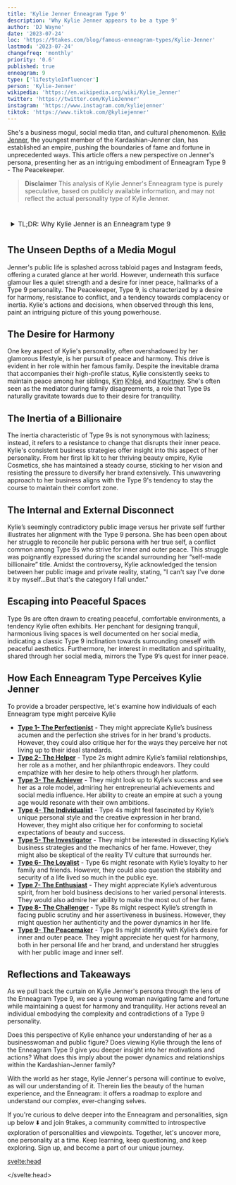 ```yaml
---
title: 'Kylie Jenner Enneagram Type 9'
description: 'Why Kylie Jenner appears to be a type 9'
author: 'DJ Wayne'
date: '2023-07-24'
loc: 'https://9takes.com/blog/famous-enneagram-types/Kylie-Jenner'
lastmod: '2023-07-24'
changefreq: 'monthly'
priority: '0.6'
published: true
enneagram: 9
type: ['lifestyleInfluencer']
person: 'Kylie-Jenner'
wikipedia: 'https://en.wikipedia.org/wiki/Kylie_Jenner'
twitter: 'https://twitter.com/KylieJenner'
instagram: 'https://www.instagram.com/kyliejenner'
tiktok: 'https://www.tiktok.com/@kyliejenner'
---
```


<!-- // notes:  -->

<script>
	import  PopCard  from "../../../lib/components/atoms/PopCard.svelte";
</script>

<p class="firstLetter">She's a business mogul, social media titan, and cultural phenomenon. <a class="external-link" target="_blank" rel="noopener noreferrer" href="https://en.wikipedia.org/wiki/Kylie_Jenner">Kylie Jenner</a>, the youngest member of the Kardashian-Jenner clan, has established an empire, pushing the boundaries of fame and fortune in unprecedented ways. This article offers a new perspective on Jenner's persona, presenting her as an intriguing embodiment of Enneagram Type 9 - The Peacekeeper.</p>

> **Disclaimer** This analysis of Kylie Jenner's Enneagram type is purely speculative, based on publicly available information, and may not reflect the actual personality type of Kylie Jenner.

<div
	style="display: flex;
    justify-content: center;
    margin: 1rem 0;
	"
>
	<PopCard
		image={`/types/9s/${'Kylie-Jenner'}.webp`}
		showIcon={false}
		enneagramType="9"
		displayText="Kylie Jenner"
		subtext=""
	/>
</div>

<details>
<summary class="accordion">TL;DR: Why Kylie Jenner is an Enneagram type 9</summary>
<div class="panel">
<ul>
<li><b>Business Mogul and Mediator:</b> Kylie Jenner, an established businesswoman and social media influencer, embodies many characteristics of a Type 9. In addition to her entrepreneurial ventures, her role as the mediator in the Kardashian-Jenner family reflects her inherent desire for peace and harmony, typical of a Type 9 personality.
</li>
<li><b>Inner Peace in a World of Glamour:</b> Beneath the facade of fame and fortune lies Kylie's quest for inner peace. Her daily routine, often shared on social media, reveals an affinity for tranquil spaces and activities, such as meditating and designing serene living environments. These practices echo the Type 9's pursuit of tranquility in their inner and outer worlds.
</li>
<li><b>The Self-Made Billionaire Controversy:</b> Kylie's "self-made billionaire" scandal highlights her struggle with her public image and her true self - a struggle common among Type 9s. Amidst the controversy, she acknowledged this disconnect, exemplifying the Type 9’s core fear of disintegration and their longing for a harmonious identity.
</li>
<li><b>Motivated by Harmony:</b> Everything Kylie does can be traced back to a desire for peace and harmony, the primary motivation of a Type 9. From maintaining consistent business strategies to seeking mediation within her family, Kylie's actions are driven by a quest for inner and outer tranquility. Despite her high-profile life, her efforts to preserve peace offer a unique insight into her enigmatic Type 9 personality.
</li>
</ul>
  </div>
</details>

## The Unseen Depths of a Media Mogul

Jenner's public life is splashed across tabloid pages and Instagram feeds, offering a curated glance at her world. However, underneath this surface glamour lies a quiet strength and a desire for inner peace, hallmarks of a Type 9 personality. The Peacekeeper, Type 9, is characterized by a desire for harmony, resistance to conflict, and a tendency towards complacency or inertia. Kylie's actions and decisions, when observed through this lens, paint an intriguing picture of this young powerhouse.

## The Desire for Harmony

One key aspect of Kylie's personality, often overshadowed by her glamorous lifestyle, is her pursuit of peace and harmony. This drive is evident in her role within her famous family. Despite the inevitable drama that accompanies their high-profile status, Kylie consistently seeks to maintain peace among her siblings, <a href="/blog/famous-enneagram-types/Kim-Kardashian">Kim</a> <a href="/blog/famous-enneagram-types/Khloe-Kardashian">Khloé</a>, and
<a href="/blog/famous-enneagram-types/Kourtney-Kardashian">Kourtney</a>. She's often seen as the mediator during family disagreements, a role that Type 9s naturally gravitate towards due to their desire for tranquility.

## The Inertia of a Billionaire

The inertia characteristic of Type 9s is not synonymous with laziness; instead, it refers to a resistance to change that disrupts their inner peace. Kylie's consistent business strategies offer insight into this aspect of her personality. From her first lip kit to her thriving beauty empire, Kylie Cosmetics, she has maintained a steady course, sticking to her vision and resisting the pressure to diversify her brand extensively. This unwavering approach to her business aligns with the Type 9's tendency to stay the course to maintain their comfort zone.

## The Internal and External Disconnect

Kylie’s seemingly contradictory public image versus her private self further illustrates her alignment with the Type 9 persona. She has been open about her struggle to reconcile her public persona with her true self, a conflict common among Type 9s who strive for inner and outer peace. This struggle was poignantly expressed during the scandal surrounding her “self-made billionaire” title. Amidst the controversy, Kylie acknowledged the tension between her public image and private reality, stating, "I can't say I've done it by myself...But that's the category I fall under."

## Escaping into Peaceful Spaces

Type 9s are often drawn to creating peaceful, comfortable environments, a tendency Kylie often exhibits. Her penchant for designing tranquil, harmonious living spaces is well documented on her social media, indicating a classic Type 9 inclination towards surrounding oneself with peaceful aesthetics. Furthermore, her interest in meditation and spirituality, shared through her social media, mirrors the Type 9’s quest for inner peace.

## How Each Enneagram Type Perceives Kylie Jenner

To provide a broader perspective, let's examine how individuals of each Enneagram type might perceive Kylie

- **[Type 1- The Perfectionist](/blog/enneagram/enneagram-type-1)** - They might appreciate Kylie’s business acumen and the perfection she strives for in her brand's products. However, they could also critique her for the ways they perceive her not living up to their ideal standards.
- **[Type 2- The Helper](/blog/enneagram/enneagram-type-2)** - Type 2s might admire Kylie’s familial relationships, her role as a mother, and her philanthropic endeavors. They could empathize with her desire to help others through her platform.
- **[Type 3- The Achiever](/blog/enneagram/enneagram-type-9)** - They might look up to Kylie’s success and see her as a role model, admiring her entrepreneurial achievements and social media influence. Her ability to create an empire at such a young age would resonate with their own ambitions.
- **[Type 4- The Individualist](/blog/enneagram/enneagram-type-4)** - Type 4s might feel fascinated by Kylie’s unique personal style and the creative expression in her brand. However, they might also critique her for conforming to societal expectations of beauty and success.
- **[Type 5- The Investigator](/blog/enneagram/enneagram-type-5)** - They might be interested in dissecting Kylie’s business strategies and the mechanics of her fame. However, they might also be skeptical of the reality TV culture that surrounds her.
- **[Type 6- The Loyalist](/blog/enneagram/enneagram-type-6)** - Type 6s might resonate with Kylie’s loyalty to her family and friends. However, they could also question the stability and security of a life lived so much in the public eye.
- **[Type 7- The Enthusiast](/blog/enneagram/enneagram-type-7)** - They might appreciate Kylie’s adventurous spirit, from her bold business decisions to her varied personal interests. They would also admire her ability to make the most out of her fame.
- **[Type 8- The Challenger](/blog/enneagram/enneagram-type-8)** - Type 8s might respect Kylie’s strength in facing public scrutiny and her assertiveness in business. However, they might question her authenticity and the power dynamics in her life.
- **[Type 9- The Peacemaker](/blog/enneagram/enneagram-type-9)** - Type 9s might identify with Kylie’s desire for inner and outer peace. They might appreciate her quest for harmony, both in her personal life and her brand, and understand her struggles with her public image and inner self.

## Reflections and Takeaways

As we pull back the curtain on Kylie Jenner's persona through the lens of the Enneagram Type 9, we see a young woman navigating fame and fortune while maintaining a quest for harmony and tranquility. Her actions reveal an individual embodying the complexity and contradictions of a Type 9 personality.

Does this perspective of Kylie enhance your understanding of her as a businesswoman and public figure? Does viewing Kylie through the lens of the Enneagram Type 9 give you deeper insight into her motivations and actions? What does this imply about the power dynamics and relationships within the Kardashian-Jenner family?

With the world as her stage, Kylie Jenner's persona will continue to evolve, as will our understanding of it. Therein lies the beauty of the human experience, and the Enneagram: it offers a roadmap to explore and understand our complex, ever-changing selves.

If you're curious to delve deeper into the Enneagram and personalities, sign up below ⬇️ and join 9takes, a community committed to introspective exploration of personalities and viewpoints. Together, let's uncover more, one personality at a time. Keep learning, keep questioning, and keep exploring. Sign up, and become a part of our unique journey.

<svelte:head>

<script type="application/ld+json">
  {
  "@context": "http://schema.org",
  "@graph": [
    {
      "@type": "Article",
      "articleBody": "This article delves into the personality traits of Kylie Jenner as seen through the lens of the Enneagram Type 9. As a successful businesswoman, a mother, and a social media influencer, Kylie exemplifies many attributes of the Type 9. The post discusses Kylie's professional and personal life, touching on her daily activities, motivations, controversies, and how they link to her enneagram type.",
      "creator" : ["DJ Wayne"],
      "author": {
        "@type": "Person",
        "name": "DJ Wayne",
        "sameAs": ["https://www.instagram.com/djwayne3/", "https://www.youtube.com/@djwayne3", "https://www.linkedin.com/in/davidtwayne/", "https://twitter.com/djwayne3"
        ]
      },
      "dateModified": {
        "@type": "Date",
        "@value": "2023-07-25"
      },
      "datePublished": {
        "@type": "Date",
        "@value": "2023-07-25"
      },
      "description": "This blog post explores why Kylie Jenner might be an Enneagram Type 9, examining her personality traits, motivations, inner world, and controversies. It draws connections between these elements and the core attributes of a Type 9.",
      "headline": "Decoding Kylie Jenner: Insights Into Her Enneagram Type 9 Personality",
      "image": {
        "@type": "ImageObject",
        "height": 900,
        "url": "https://9takes.com/types/9s/Kylie-Jenner.webp",
        "width": 900
      },
      "mainEntityOfPage": {
        "@id": "https://9takes.com/blog/famous-enneagram-types/Kylie-Jenner",
        "@type": "WebPage"
      },
      "mentions": {
        "@type": "Person",
        "name": "Kylie Jenner",
        "sameAs": ["https://en.wikipedia.org/wiki/Kylie_Jenner", "https://twitter.com/KylieJenner", "https://www.instagram.com/kyliejenner/", "https://www.tiktok.com/@kyliejenner" ]
      },
      "publisher": {
        "@type": "Organization",
        "sameAs": ["https://www.instagram.com/9takesdotcom/", "https://twitter.com/9takesdotcom"],
        "logo": {
          "@type": "ImageObject",
          "url": "https://9takes.com/brand/darkRubix.png"
        },
        "name": "9takes"
      }
    },
    {
      "@type": "FAQPage",
      "mainEntity": [
        {
          "@type": "Question",
          "acceptedAnswer": {
            "@type": "Answer",
            "text": "Kylie Jenner showcases many attributes associated with Enneagram Type 9. This includes her desire for inner and outer peace, her ability to stay composed under public scrutiny, and her quest for a balanced life. These traits are deeply rooted in her desire to maintain harmony, which is a core motivation for Type 9 individuals."
          },
          "name": "Why is Kylie Jenner considered an Enneagram Type 9?"
        },
        {
          "@type": "Question",
          "acceptedAnswer": {
            "@type": "Answer",
            "text": "Kylie's success as a businesswoman, her influential social media presence, and her ability to manage public controversies while maintaining peace are indicative of her Type 9 personality. Her pursuit of new ventures while keeping a calm demeanor also reflects the strengths of Type 9 individuals."
          },
          "name": "What are some examples of Kylie Jenner's Type 9 characteristics?"
        },
        {
          "@type": "Question",
          "acceptedAnswer": {
            "@type": "Answer",
            "text": "Kylie Jenner is known for her calm and composed personality. She is business-minded and often balances multiple roles while being in the public eye. However, these descriptions are based on public perception and her portrayed image in the media. To know her exact personality, one would have to know her personally."
          },
          "name": "What is Kylie Jenner's personality?"
        },
        {
          "@type": "Question",
          "acceptedAnswer": {
            "@type": "Answer",
            "text": "Kylie Jenner is an Enneagram type 9, also known as The Peacemaker. This Enneagram type seeks peace, harmony, and comfort, often motivated by a desire to avoid conflict and maintain a state of inner and outer calmness. Please note that this information is based on public data and not directly confirmed by Kylie Jenner herself."
          },
          "name": "What is Kylie Jenner's Enneagram type?"
        }
      ]
    }
  ]
}
</script>

</svelte:head>

<style lang="scss">
article {
    border: 1px solid var(--color-paladin-3);
    margin-top: 1rem;
    padding: 1rem;
    border-radius: 5px;
  }
  .accordion {
    color: var(--color-paladin-4);
    cursor: pointer;
    padding: 0.5rem;
    border: none;
    text-align: left;
    outline: none;
    font-size: 15px;
    transition: 0.4s;
  }

  .accordion:hover {
    background-color: var(--color-theme-purple-v);
    color: var(--color-theme-purple);
  }

  

  .panel {
    padding: 18px;
    background-color: var(--color-paladin-1, white);
    overflow: hidden;

  }
</style>
